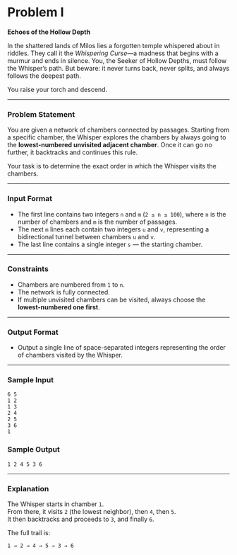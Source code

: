 # Problem I  
**Echoes of the Hollow Depth**

In the shattered lands of Milos lies a forgotten temple whispered about in riddles. They call it the *Whispering Curse*—a madness that begins with a murmur and ends in silence. You, the Seeker of Hollow Depths, must follow the Whisper’s path. But beware: it never turns back, never splits, and always follows the deepest path.

You raise your torch and descend.

---

### **Problem Statement**

You are given a network of chambers connected by passages. Starting from a specific chamber, the Whisper explores the chambers by always going to the **lowest-numbered unvisited adjacent chamber**. Once it can go no further, it backtracks and continues this rule.

Your task is to determine the exact order in which the Whisper visits the chambers.

---

### **Input Format**
- The first line contains two integers `n` and `m` (`2 ≤ n ≤ 100`), where `n` is the number of chambers and `m` is the number of passages.
- The next `m` lines each contain two integers `u` and `v`, representing a bidirectional tunnel between chambers `u` and `v`.
- The last line contains a single integer `s` — the starting chamber.

---

### **Constraints**
- Chambers are numbered from `1` to `n`.
- The network is fully connected.
- If multiple unvisited chambers can be visited, always choose the **lowest-numbered one first**.

---

### **Output Format**
- Output a single line of space-separated integers representing the order of chambers visited by the Whisper.

---

### **Sample Input**
```
6 5
1 2
1 3
2 4
2 5
3 6
1
```

### **Sample Output**
```
1 2 4 5 3 6
```

---

### **Explanation**

The Whisper starts in chamber `1`.  
From there, it visits `2` (the lowest neighbor), then `4`, then `5`.  
It then backtracks and proceeds to `3`, and finally `6`.

The full trail is:
```
1 → 2 → 4 → 5 → 3 → 6
```
